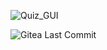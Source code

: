 ![Quiz_GUI](https://github.com/IsaacM2326/Quiz_gui/assets/138081024/a17c7bda-ab72-4996-ae58-ae65663ff528)

![Gitea Last Commit](https://img.shields.io/gitea/last-commit/IsaacM2326/Quiz_gui)
